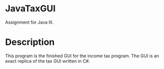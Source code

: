 # JavaTaxGUI
 Assignment for Java III.

# Description
 This program is the finished GUI for the income tax program. The GUI is an exact replica of the tax GUI written in C#.